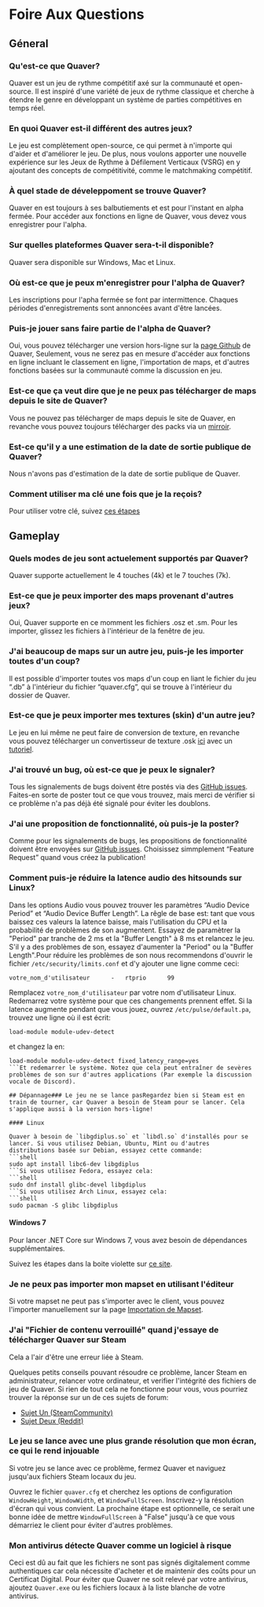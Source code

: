 ﻿# Foire Aux Questions

## Géneral

### Qu'est-ce que Quaver?

Quaver est un jeu de rythme compétitif axé sur la communauté et open-source. Il est inspiré d'une variété de jeux de rythme classique et cherche à étendre le genre en développant un système de parties compétitives en temps réel.

### En quoi Quaver est-il différent des autres jeux?

Le jeu est complètement open-source, ce qui permet à n'importe qui d'aider et d'améliorer le jeu. De plus, nous voulons apporter une nouvelle expérience sur les Jeux de Rythme à Défilement Verticaux (VSRG) en y ajoutant des concepts de compétitivité, comme le matchmaking compétitif.

### À quel stade de déveleppoment se trouve Quaver?

Quaver en est toujours à ses balbutiements et est pour l'instant en alpha fermée. Pour accéder aux fonctions en ligne de Quaver, vous devez vous enregistrer pour l'alpha.

### Sur quelles plateformes Quaver sera-t-il disponible?

Quaver sera disponible sur Windows, Mac et Linux.

### Où est-ce que je peux m'enregistrer pour l'alpha de Quaver?

Les inscriptions pour l'apha fermée se font par intermittence. Chaques périodes d'enregistrements sont annoncées avant d'être lancées.

### Puis-je jouer sans faire partie de l'alpha de Quaver?

Oui, vous pouvez télécharger une version hors-ligne sur la [page Github](https://github.com/Quaver/Quaver/releases) de Quaver, Seulement, vous ne serez pas en mesure d'accéder aux fonctions en ligne incluant le classement en ligne, l'importation de maps, et d'autres fonctions basées sur la communauté comme la discussion en jeu.

### Est-ce que ça veut dire que je ne peux pas télécharger de maps depuis le site de Quaver?

Vous ne pouvez pas télécharger de maps depuis le site de Quaver, en revanche vous pouvez toujours télécharger des packs via un [mirroir](https://rhythmgamers.net/pack/).

### Est-ce qu'il y a une estimation de la date de sortie publique de Quaver?

Nous n'avons pas d'estimation de la date de sortie publique de Quaver.

### Comment utiliser ma clé une fois que je la reçois?

Pour utiliser votre clé, suivez [ces étapes](https://support.steampowered.com/kb_article.php?ref=5414-TFBN-1352)

## Gameplay

### Quels modes de jeu sont actuelement supportés par Quaver?

Quaver supporte actuellement le 4 touches (4k) et le 7 touches (7k).

### Est-ce que je peux importer des maps provenant d'autres jeux?

Oui, Quaver supporte en ce momment les fichiers .osz et .sm. Pour les importer, glissez les fichiers à l'intérieur de la fenêtre de jeu.

### J'ai beaucoup de maps sur un autre jeu, puis-je les importer toutes d'un coup?

Il est possible d'importer toutes vos maps d'un coup en liant le fichier du jeu “.db” à l'intérieur du fichier “quaver.cfg”, qui se trouve à l'intérieur du dossier de Quaver.

### Est-ce que je peux importer mes textures (skin) d'un autre jeu?

Le jeu en lui même ne peut faire de conversion de texture, en revanche vous pouvez télécharger un convertisseur de texture .osk [ici](https://rhythmgamers.net/QBC/) avec un [tutoriel](https://www.youtube.com/watch?v=pWeLbx48NVI).

### J'ai trouvé un bug, où est-ce que je peux le signaler?

Tous les signalements de bugs doivent être postés via des [GitHub issues](https://github.com/Quaver/Quaver/issues). Faites-en sorte de poster tout ce que vous trouvez, mais merci de vérifier si ce problème n'a pas déjà été signalé pour éviter les doublons.

### J'ai une proposition de fonctionnalité, où puis-je la poster?

Comme pour les signalements de bugs, les propositions de fonctionnalité doivent être envoyées sur [GitHub issues](https://github.com/Quaver/Quaver/issues). Choisissez simmplement “Feature Request” quand vous créez la publication!

### Comment puis-je réduire la latence audio des hitsounds sur Linux?

Dans les options Audio vous pouvez trouver les paramètres  “Audio Device Period” et “Audio Device Buffer Length”. La rêgle de base est: tant que vous baissez ces valeurs la latence baisse, mais l'utilisation du CPU et la probabilité de problèmes de son augmentent. Essayez de paramètrer la "Period" par tranche de 2 ms et la "Buffer Length" à 8 ms et relancez le jeu. S'il y a des problèmes de son, essayez d'aumenter la "Period" ou la "Buffer Length".Pour réduire les problèmes de son nous recommendons d'ouvrir le fichier `/etc/security/limits.conf` et d'y ajouter une ligne comme ceci:
```
votre_nom_d'utilisateur      -   rtprio      99
```
Remplacez `votre_nom_d'utilisateur` par votre nom d'utilisateur Linux. Redemarrez votre système pour que ces changements prennent effet. Si la latence augmente pendant que vous jouez, ouvrez `/etc/pulse/default.pa`, trouvez une ligne où il est écrit:
```
load-module module-udev-detect
```
et changez la en:
```
load-module module-udev-detect fixed_latency_range=yes
```Et redemarrer le système. Notez que cela peut entraîner de sevères problèmes de son sur d'autres applications (Par exemple la discussion vocale de Discord).

## Dépannage### Le jeu ne se lance pasRegardez bien si Steam est en train de tourner, car Quaver a besoin de Steam pour se lancer. Cela s'applique aussi à la version hors-ligne!

#### Linux

Quaver à besoin de `libgdiplus.so` et `libdl.so` d'installés pour se lancer. Si vous utilisez Debian, Ubuntu, Mint ou d'autres distributions basée sur Debian, essayez cette commande:
```shell
sudo apt install libc6-dev libgdiplus
```Si vous utilisez Fedora, essayez cela:
```shell
sudo dnf install glibc-devel libgdiplus
```Si vous utilisez Arch Linux, essayez cela:
```shell
sudo pacman -S glibc libgdiplus
```

#### Windows 7

Pour lancer .NET Core sur Windows 7, vous avez besoin de dépendances supplémentaires.

Suivez les étapes dans la boite violette sur [ce site](https://docs.microsoft.com/en-us/dotnet/core/windows-prerequisites?tabs=netcore2x#net-core-dependencies).

### Je ne peux pas importer mon mapset en utilisant l'éditeur

Si votre mapset ne peut pas s'importer avec le client, vous pouvez l'importer manuellement sur la page [Importation de Mapset](https://quavergame.com/upload/mapset/).

### J'ai "Fichier de contenu verrouillé" quand j'essaye de télécharger Quaver sur Steam

Cela a l'air d'être une erreur liée à Steam.

Quelques petits conseils pouvant résoudre ce problème, lancer Steam en administrateur, relancer votre ordinateur, et verifier l'intégrité des fichiers de jeu de Quaver. Si rien de tout cela ne fonctionne pour vous, vous pourriez trouver la réponse sur un de ces sujets de forum:
- [Sujet Un (SteamCommunity)](https://steamcommunity.com/app/346110/discussions/0/333656722964822410/)
- [Sujet Deux (Reddit)](https://www.reddit.com/r/Steam/comments/5cnjzf/content_file_locked/)

### Le jeu se lance avec une plus grande résolution que mon écran, ce qui le rend injouable

Si votre jeu se lance avec ce problème, fermez Quaver et naviguez jusqu'aux fichiers Steam locaux du jeu.

Ouvrez le fichier `quaver.cfg` et cherchez les options de configuration `WindowHeight`, `WindowWidth`, et `WindowFullScreen`. Inscrivez-y la résolution d'écran qui vous convient. La prochaine étape est optionnelle, ce serait une bonne idée de mettre `WindowFullScreen` à "False" jusqu'à ce que vous démarriez le client pour éviter d'autres problèmes.

### Mon antivirus détecte Quaver comme un logiciel à risque

Ceci est dû au fait que les fichiers ne sont pas signés digitalement comme authentiques car cela nécessite d'acheter et de maintenir des coûts pour un Certificat Digital.
Pour éviter que Quaver ne soit relevé par votre antivirus, ajoutez `Quaver.exe` ou les fichiers locaux à la liste blanche de votre antivirus.




